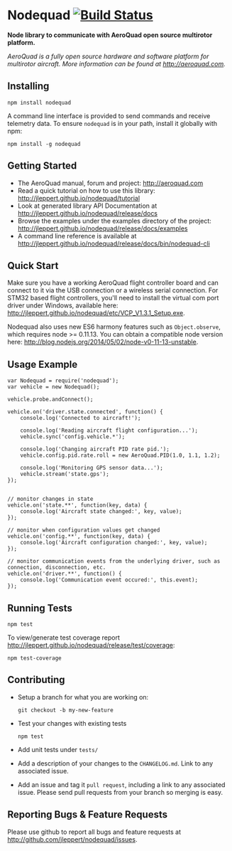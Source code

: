 Nodequad  [![Build Status](https://secure.travis-ci.org/jleppert/nodequad.png)](http://travis-ci.org/jleppert/nodequad)
===============
**Node library to communicate with AeroQuad open source multirotor platform.**

*AeroQuad is a fully open source hardware and software platform for multirotor aircraft. More information can be found at <http://aeroquad.com>.*

Installing
---------------

	npm install nodequad

A command line interface is provided to send commands and receive telemetry data. To ensure `nodequad` is in your path, install it globally with npm:

	npm install -g nodequad


Getting Started
---------------
* The AeroQuad manual, forum and project: <http://aeroquad.com>
* Read a quick tutorial on how to use this library: <http://jleppert.github.io/nodequad/tutorial>
* Look at generated library API Documentation at <http://jleppert.github.io/nodequad/release/docs>
* Browse the examples under the examples directory of the project: <http://jleppert.github.io/nodequad/release/docs/examples>
* A command line reference is available at <http://jleppert.github.io/nodequad/release/docs/bin/nodequad-cli>

Quick Start
---------------

Make sure you have a working AeroQuad flight controller board and can connect to it via the USB connection or a wireless serial connection. For STM32 based flight controllers, you'll need to install the virtual com port driver under Windows, available here: <http://jleppert.github.io/nodequad/etc/VCP_V1.3.1_Setup.exe>.

Nodequad also uses new ES6 harmony features such as `Object.observe`, which requires node >= 0.11.13. You can obtain a compatible node version here: <http://blog.nodejs.org/2014/05/02/node-v0-11-13-unstable>.

Usage Example
----------------

	var Nodequad = require('nodequad');
	var vehicle = new Nodequad();

	vehicle.probe.andConnect();

	vehicle.on('driver.state.connected', function() {
		console.log('Connected to aircraft!');

		console.log('Reading aircraft flight configuration...');
		vehicle.sync('config.vehicle.*');

		console.log('Changing aircraft PID rate pid.');
		vehicle.config.pid.rate.roll = new AeroQuad.PID(1.0, 1.1, 1.2);

		console.log('Monitoring GPS sensor data...');
		vehicle.stream('state.gps');
	});


	// monitor changes in state
	vehicle.on('state.**', function(key, data) {
		console.log('Aircraft state changed:', key, value);
	});

	// monitor when configuration values get changed
	vehicle.on('config.**', function(key, data) {
		console.log('Aircraft configuration changed:', key, value);
	});

	// monitor communication events from the underlying driver, such as connection, disconnection, etc.
	vehicle.on('driver.**', function() {
		console.log('Communication event occured:', this.event);
	});

Running Tests
----------------

	npm test

To view/generate test coverage report <http://jleppert.github.io/nodequad/release/test/coverage>:

	npm test-coverage

Contributing
----------------

* Setup a branch for what you are working on:

	`git checkout -b my-new-feature`

* Test your changes with existing tests

	`npm test`

* Add unit tests under `tests/`
* Add a description of your changes to the `CHANGELOG.md`. Link to any associated issue.
* Add an issue and tag it `pull request`, including a link to any associated issue. Please send pull requests from your branch so merging is easy.


Reporting Bugs & Feature Requests
----------------

Please use github to report all bugs and feature requests at <http://github.com/jleppert/nodequad/issues>.

